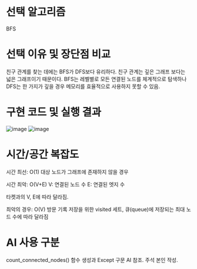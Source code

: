 # 선택 알고리즘
BFS

# 선택 이유 및 장단점 비교
친구 관계를 찾는 데에는 BFS가 DFS보다 유리하다. 
친구 관계는 깊은 그래프 보다는 넓은 그래프이기 때문이다.
BFS는 레벨별로 모든 연결된 노드를 체계적으로 탐색하나 DFS는 한 가지가
깊을 경우 메모리를 효율적으로 사용하지 못할 수 있음.

# 구현 코드 및 실행 결과
![image](https://github.com/user-attachments/assets/dca4afc2-3f7a-4125-9fe5-85398ffcbe69)
![image](https://github.com/user-attachments/assets/bf5e6956-9409-49b8-943c-a279812d673a)


# 시간/공간 복잡도
시간 최선: 
O(1)
대상 노드가 그래프에 존재하지 않을 경우

시간 최악: 
O(V+E)
V: 연결된 노드 수
E: 연결된 엣지 수

타켓과의 V, E에 따라 달라짐.

최악의 경우: 
O(V)
방문 기록 저장을 위한 visited 세트, 큐(queue)에 저장되는 최대 노드 수에 따라 달라짐

# AI 사용 구분
count_connected_nodes() 함수 생성과 Except 구문 AI 참조.
주석 본인 작성.
